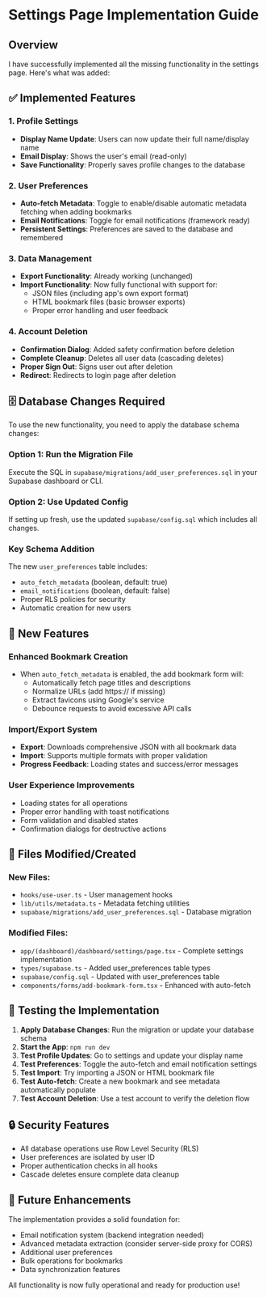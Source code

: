 # Settings Page Implementation Guide

## Overview

I have successfully implemented all the missing functionality in the settings page. Here's what was added:

## ✅ Implemented Features

### 1. Profile Settings

- **Display Name Update**: Users can now update their full name/display name
- **Email Display**: Shows the user's email (read-only)
- **Save Functionality**: Properly saves profile changes to the database

### 2. User Preferences

- **Auto-fetch Metadata**: Toggle to enable/disable automatic metadata fetching when adding bookmarks
- **Email Notifications**: Toggle for email notifications (framework ready)
- **Persistent Settings**: Preferences are saved to the database and remembered

### 3. Data Management

- **Export Functionality**: Already working (unchanged)
- **Import Functionality**: Now fully functional with support for:
  - JSON files (including app's own export format)
  - HTML bookmark files (basic browser exports)
  - Proper error handling and user feedback

### 4. Account Deletion

- **Confirmation Dialog**: Added safety confirmation before deletion
- **Complete Cleanup**: Deletes all user data (cascading deletes)
- **Proper Sign Out**: Signs user out after deletion
- **Redirect**: Redirects to login page after deletion

## 🗄️ Database Changes Required

To use the new functionality, you need to apply the database schema changes:

### Option 1: Run the Migration File

Execute the SQL in `supabase/migrations/add_user_preferences.sql` in your Supabase dashboard or CLI.

### Option 2: Use Updated Config

If setting up fresh, use the updated `supabase/config.sql` which includes all changes.

### Key Schema Addition

The new `user_preferences` table includes:

- `auto_fetch_metadata` (boolean, default: true)
- `email_notifications` (boolean, default: false)
- Proper RLS policies for security
- Automatic creation for new users

## 🔧 New Features

### Enhanced Bookmark Creation

- When `auto_fetch_metadata` is enabled, the add bookmark form will:
  - Automatically fetch page titles and descriptions
  - Normalize URLs (add https:// if missing)
  - Extract favicons using Google's service
  - Debounce requests to avoid excessive API calls

### Import/Export System

- **Export**: Downloads comprehensive JSON with all bookmark data
- **Import**: Supports multiple formats with proper validation
- **Progress Feedback**: Loading states and success/error messages

### User Experience Improvements

- Loading states for all operations
- Proper error handling with toast notifications
- Form validation and disabled states
- Confirmation dialogs for destructive actions

## 📁 Files Modified/Created

### New Files:

- `hooks/use-user.ts` - User management hooks
- `lib/utils/metadata.ts` - Metadata fetching utilities
- `supabase/migrations/add_user_preferences.sql` - Database migration

### Modified Files:

- `app/(dashboard)/dashboard/settings/page.tsx` - Complete settings implementation
- `types/supabase.ts` - Added user_preferences table types
- `supabase/config.sql` - Updated with user_preferences table
- `components/forms/add-bookmark-form.tsx` - Enhanced with auto-fetch

## 🚀 Testing the Implementation

1. **Apply Database Changes**: Run the migration or update your database schema
2. **Start the App**: `npm run dev`
3. **Test Profile Updates**: Go to settings and update your display name
4. **Test Preferences**: Toggle the auto-fetch and email notification settings
5. **Test Import**: Try importing a JSON or HTML bookmark file
6. **Test Auto-fetch**: Create a new bookmark and see metadata automatically populate
7. **Test Account Deletion**: Use a test account to verify the deletion flow

## 🔒 Security Features

- All database operations use Row Level Security (RLS)
- User preferences are isolated by user ID
- Proper authentication checks in all hooks
- Cascade deletes ensure complete data cleanup

## 🎯 Future Enhancements

The implementation provides a solid foundation for:

- Email notification system (backend integration needed)
- Advanced metadata extraction (consider server-side proxy for CORS)
- Additional user preferences
- Bulk operations for bookmarks
- Data synchronization features

All functionality is now fully operational and ready for production use!
